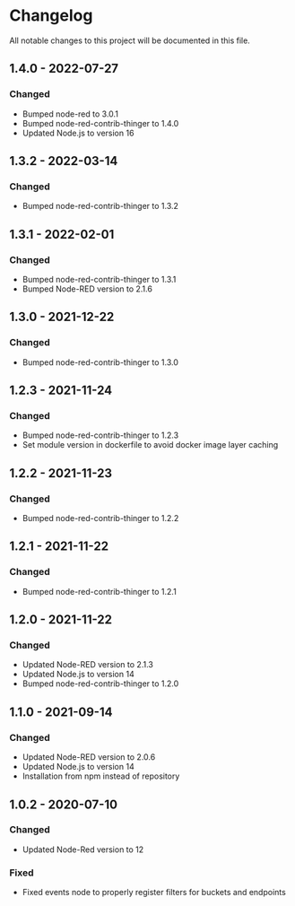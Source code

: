 # Changelog
All notable changes to this project will be documented in this file.

## 1.4.0 - 2022-07-27
### Changed
- Bumped node-red to 3.0.1
- Bumped node-red-contrib-thinger to 1.4.0
- Updated Node.js to version 16

## 1.3.2 - 2022-03-14
### Changed
- Bumped node-red-contrib-thinger to 1.3.2

## 1.3.1 - 2022-02-01
### Changed
- Bumped node-red-contrib-thinger to 1.3.1
- Bumped Node-RED version to 2.1.6

## 1.3.0 - 2021-12-22
### Changed
- Bumped node-red-contrib-thinger to 1.3.0

## 1.2.3 - 2021-11-24
### Changed
- Bumped node-red-contrib-thinger to 1.2.3
- Set module version in dockerfile to avoid docker image layer caching

## 1.2.2 - 2021-11-23
### Changed
- Bumped node-red-contrib-thinger to 1.2.2

## 1.2.1 - 2021-11-22
### Changed
- Bumped node-red-contrib-thinger to 1.2.1

## 1.2.0 - 2021-11-22
### Changed
- Updated Node-RED version to 2.1.3
- Updated Node.js to version 14
- Bumped node-red-contrib-thinger to 1.2.0

## 1.1.0 - 2021-09-14
### Changed
- Updated Node-RED version to 2.0.6
- Updated Node.js to version 14
- Installation from npm instead of repository

## 1.0.2 - 2020-07-10
### Changed
- Updated Node-Red version to 12

### Fixed
- Fixed events node to properly register filters for buckets and endpoints

